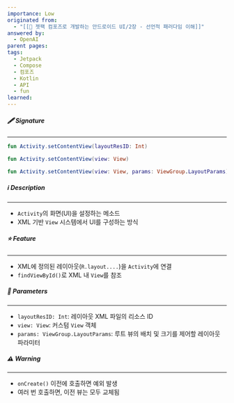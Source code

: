 ```yaml
---
importance: Low
originated from:
  - "[[📘 젯팩 컴포즈로 개발하는 안드로이드 UI/2장 - 선언적 패러다임 이해]]"
answered by:
  - OpenAI
parent pages:
tags:
  - Jetpack
  - Compose
  - 컴포즈
  - Kotlin
  - API
  - fun
learned:
---
```

##### 🖋️ Signature
---
```Kotlin
fun Activity.setContentView(layoutResID: Int)
```

```Kotlin
fun Activity.setContentView(view: View)
```

```Kotlin
fun Activity.setContentView(view: View, params: ViewGroup.LayoutParams)
```

##### ℹ️ Description
---
- `Activity`의 화면(UI)을 설정하는 메소드
- XML 기반 `View` 시스템에서 UI를 구성하는 방식

##### ⭐️ Feature
---
- XML에 정의된 레이아웃(`R.layout....`)을 `Activity`에 연결
- `findViewById()`로 XML 내 `View`를 참조

##### 🧩 Parameters
---
- `layoutResID: Int`: 레이아웃 XML 파일의 리소스 ID
- `view: View`: 커스텀 `View` 객체
- `params: ViewGroup.LayoutParams`: 루트 뷰의 배치 및 크기를 제어할 레이아웃 파라미터

##### ⚠️ Warning
---
- `onCreate()` 이전에 호출하면 예외 발생
- 여러 번 호출하면, 이전 뷰는 모두 교체됨


